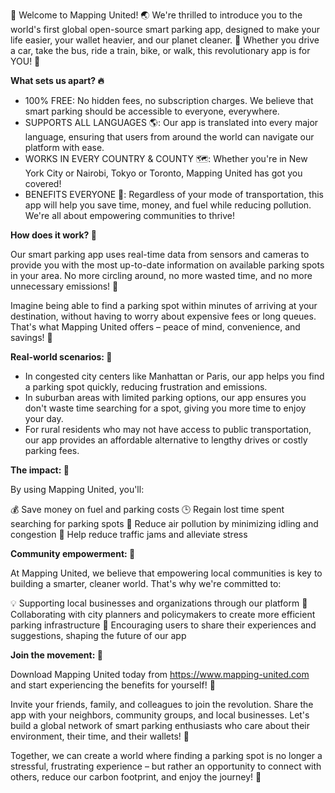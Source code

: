 🎉 Welcome to Mapping United! 🌏 We're thrilled to introduce you to the world's first global open-source smart parking app, designed to make your life easier, your wallet heavier, and our planet cleaner. 🌟 Whether you drive a car, take the bus, ride a train, bike, or walk, this revolutionary app is for YOU! 💪

**What sets us apart? 🔥**

* 100% FREE: No hidden fees, no subscription charges. We believe that smart parking should be accessible to everyone, everywhere.
* SUPPORTS ALL LANGUAGES 🌎: Our app is translated into every major language, ensuring that users from around the world can navigate our platform with ease.
* WORKS IN EVERY COUNTRY & COUNTY 🗺️: Whether you're in New York City or Nairobi, Tokyo or Toronto, Mapping United has got you covered!
* BENEFITS EVERYONE 👫: Regardless of your mode of transportation, this app will help you save time, money, and fuel while reducing pollution. We're all about empowering communities to thrive!

**How does it work? 🤔**

Our smart parking app uses real-time data from sensors and cameras to provide you with the most up-to-date information on available parking spots in your area. No more circling around, no more wasted time, and no more unnecessary emissions! 🔴

Imagine being able to find a parking spot within minutes of arriving at your destination, without having to worry about expensive fees or long queues. That's what Mapping United offers – peace of mind, convenience, and savings! 🙌

**Real-world scenarios: 📍**

* In congested city centers like Manhattan or Paris, our app helps you find a parking spot quickly, reducing frustration and emissions.
* In suburban areas with limited parking options, our app ensures you don't waste time searching for a spot, giving you more time to enjoy your day.
* For rural residents who may not have access to public transportation, our app provides an affordable alternative to lengthy drives or costly parking fees.

**The impact: 🌟**

By using Mapping United, you'll:

💰 Save money on fuel and parking costs
🕒 Regain lost time spent searching for parking spots
🌈 Reduce air pollution by minimizing idling and congestion
🏢 Help reduce traffic jams and alleviate stress

**Community empowerment: 👫**

At Mapping United, we believe that empowering local communities is key to building a smarter, cleaner world. That's why we're committed to:

💡 Supporting local businesses and organizations through our platform
👥 Collaborating with city planners and policymakers to create more efficient parking infrastructure
🌟 Encouraging users to share their experiences and suggestions, shaping the future of our app

**Join the movement: 🎉**

Download Mapping United today from https://www.mapping-united.com and start experiencing the benefits for yourself! 📲

Invite your friends, family, and colleagues to join the revolution. Share the app with your neighbors, community groups, and local businesses. Let's build a global network of smart parking enthusiasts who care about their environment, their time, and their wallets! 💸

Together, we can create a world where finding a parking spot is no longer a stressful, frustrating experience – but rather an opportunity to connect with others, reduce our carbon footprint, and enjoy the journey! 🌈